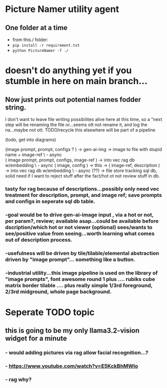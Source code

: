 # Picture Namer utility agent
## One folder at a time
- from this./ folder:
- ```pip install -r requirement.txt```
- ```python PictureNamer -f ./```


# doesn't do anything yet if you stumble in here on main branch...

## Now just prints out potential names fodder string. 

 I don't want to leave file writing possibilites alive here at this time, so a "next step will be renaming the file or...seems ott not rename it, and log the na...maybe not ott. TODO/recycle this elsewhere will be part of a pipeline

 (todo, get into diagrams)

(image prompt, prompt, configs ? ) -> gen-ai-img -> image to file with stupid name + image-ref
                                                     \ - async  
                                                      ( image prompt, prompt, configs, image-ref ) -> into vec rag db w/embedding
                                                     \ - async
                                                      ( image, config ) -> this -> ( image-ref, description ) -> into vec rag db w/embedding
                                                     \ - async
                                                      (??) -> file store tracking sql db, solid need if I want to reject stuff after the fact/hot ot not review stuff in db.

### tasty for rag because of descriptions...possibly only need vec treatment for description, prompt, and image ref; save prompts and configs in seperate sql db table. 

### -goal would be to drive gen-ai-image input , via a hot or not, per param?, review; available asap...could be available before dscription/which hot or not viewer (optional) sees/wants to see/positive value from seeing...worth learning what comes out of description process.
### -usefulness will be driven by tile/tilable/elemental abstraction driven by "image prompt"... something like a button.
### -industrial utility...this image pipeline is used on the library of "image prompts", font awesome round 1 plus .... rubiks cube matrix border tilable  .... plus really simple 1/3rd foreground, 2/3rd midground, whole page background.


# Seperate TODO topic 
## this is going to be my only llama3.2-vision widget for a minute
### - would adding pictures via rag allow facial recognition...?
### - https://www.youtube.com/watch?v=E5KckBhMWlo
### - rag why?
